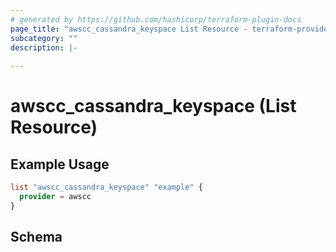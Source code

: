 ```yaml
---
# generated by https://github.com/hashicorp/terraform-plugin-docs
page_title: "awscc_cassandra_keyspace List Resource - terraform-provider-awscc"
subcategory: ""
description: |-
  
---
```


# awscc_cassandra_keyspace (List Resource)



## Example Usage

```terraform
list "awscc_cassandra_keyspace" "example" {
  provider = awscc
}
```

<!-- schema generated by tfplugindocs -->
## Schema
